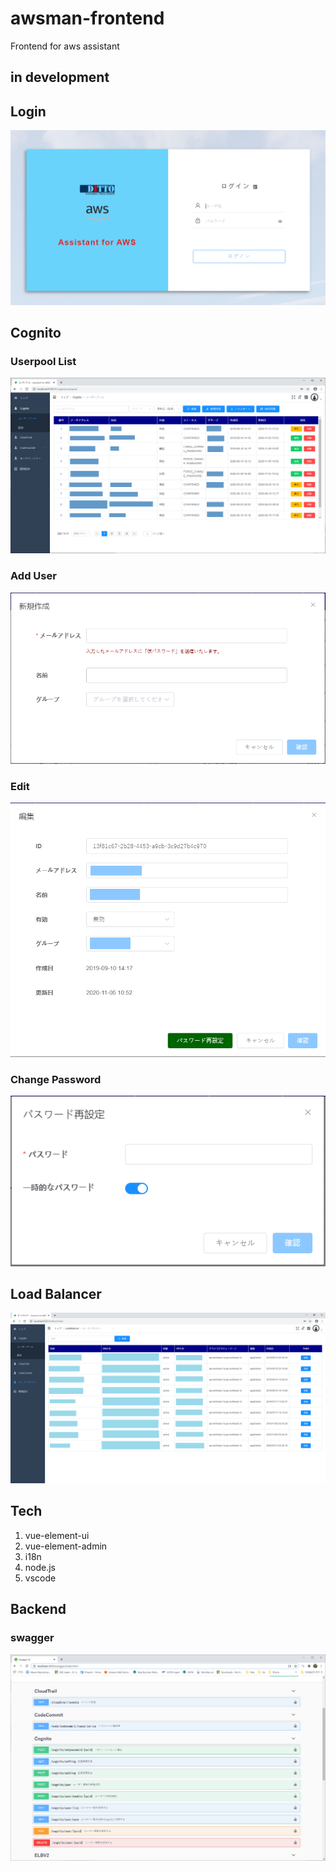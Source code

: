 # awsman-frontend
Frontend for aws assistant

## in development

## Login
![Login](https://github.com/cereskou/awsman-frontend/blob/main/docs/images/login.png)

## Cognito 
### Userpool List
![userpool](https://github.com/cereskou/awsman-frontend/blob/main/docs/images/cognito.png)

### Add User
![add](https://github.com/cereskou/awsman-frontend/blob/main/docs/images/cognito-new.png)

### Edit
![edit](https://github.com/cereskou/awsman-frontend/blob/main/docs/images/cognito-edit.png)

### Change Password
![password](https://github.com/cereskou/awsman-frontend/blob/main/docs/images/cognito-pass.png)

## Load Balancer
![elb](https://github.com/cereskou/awsman-frontend/blob/main/docs/images/elb.png)

## Tech
1. vue-element-ui
1. vue-element-admin
1. i18n
1. node.js
1. vscode

## Backend 
### swagger 
![swagger](https://github.com/cereskou/awsman-frontend/blob/main/docs/images/swagger.png)
